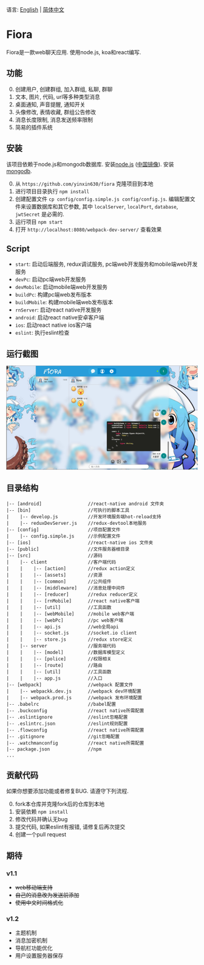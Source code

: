 语言: [English](readme.md) | [简体中文](readme-zh.md)

# Fiora

Fiora是一款web聊天应用. 使用node.js, koa和react编写.

## 功能

0. 创建用户, 创建群组, 加入群组, 私聊, 群聊
0. 文本, 图片, 代码, url等多种类型消息
0. 桌面通知, 声音提醒, 通知开关
0. 头像修改, 表情收藏, 群组公告修改
0. 消息长度限制, 消息发送频率限制
0. 简易的插件系统

## 安装

该项目依赖于node.js和mongodb数据库. 安装[node.js](https://nodejs.org/en/download/) ([中国镜像](https://npm.taobao.org/mirrors/node)). 安装[mongodb](https://docs.mongodb.com/manual/installation/).

0. 从 `https://github.com/yinxin630/fiora` 克隆项目到本地
0. 进行项目目录执行 `npm install`
0. 创建配置文件 `cp config/config.simple.js config/config.js`. 编辑配置文件来设置数据库和其它参数, 其中 `localServer`, `localPort`, `database`, `jwtSecret` 是必需的.
0. 运行项目 `npm start`
0. 打开 `http://localhost:8080/webpack-dev-server/` 查看效果

## Script

* `start`: 启动后端服务, redux调试服务, pc端web开发服务和mobile端web开发服务
* `devPc`: 启动pc端web开发服务
* `devMobile`: 启动mobile端web开发服务
* `buildPc`: 构建pc端web发布版本
* `buildMobile`: 构建mobile端web发布版本
* `rnServer`: 启动react native开发服务
* `android`: 启动react native安卓客户端
* `ios`: 启动react native ios客户端
* `eslint`: 执行eslint检查

## 运行截图

![](screenshot_01.png)

## 目录结构

    |-- [android]                 //react-native android 文件夹
    |-- [bin]                     //可执行的脚本工具
    |    |-- develop.js           //开发环境服务端hot-reload支持
    |    |-- reduxDevServer.js    //redux-devtool本地服务
    |-- [config]                  //项目配置文件
    |    |-- config.simple.js     //示例配置文件
    |-- [ios]                     //react-native ios 文件夹
    |-- [public]                  //文件服务器根目录
    |-- [src]                     //源码
    |    |-- client               //客户端代码
    |    |    |-- [action]        //redux action定义
    |    |    |-- [assets]        //资源
    |    |    |-- [common]        //公共组件
    |    |    |-- [middleware]    //消息处理中间件
    |    |    |-- [reducer]       //redux reducer定义
    |    |    |-- [rnMobile]      //react native客户端
    |    |    |-- [util]          //工具函数
    |    |    |-- [webMobile]     //mobile web客户端
    |    |    |-- [webPc]         //pc web客户端
    |    |    |-- api.js          //web全局api
    |    |    |-- socket.js       //socket.io client
    |    |    |-- store.js        //redux store定义
    |    |-- server               //服务端代码
    |    |    |-- [model]         //数据库模型定义
    |    |    |-- [police]        //权限相关
    |    |    |-- [route]         //路由
    |    |    |-- [util]          //工具函数
    |    |    |-- app.js          //入口
    |-- [webpack]                 //webpack 配置文件
    |    |-- webpackk.dev.js      //webpack dev环境配置
    |    |-- webpack.prod.js      //webpack 发布环境配置
    |-- .babelrc                  //babel配置
    |-- .buckconfig               //react native所需配置
    |-- .eslintignore             //eslint忽略配置
    |-- .eslintrc.json            //eslint规则配置
    |-- .flowconfig               //react native所需配置
    |-- .gitignore                //git忽略配置
    |-- .watchmanconfig           //react native所需配置
    |-- package.json              //npm
    ...

## 贡献代码

如果你想要添加功能或者修复BUG. 请遵守下列流程.

0. fork本仓库并克隆fork后的仓库到本地
0. 安装依赖 `npm install`
0. 修改代码并确认无bug
0. 提交代码, 如果eslint有报错, 请修复后再次提交
0. 创建一个pull request

## 期待

### v1.1

* ~~web移动端支持~~
* ~~自己的消息改为发送前添加~~
* ~~使用中文时间格式化~~

### v1.2

* 主题机制
* 消息加密机制
* 导航栏功能优化
* 用户设置服务器保存
